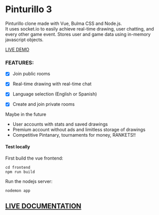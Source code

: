 # Pinturillo 3

Pinturillo clone made with Vue, Bulma CSS and Node.js.  
It uses socket.io to easily achieve real-time drawing, user chatting, and every other game event.
Stores user and game data using in-memory javascript objects.

[LIVE DEMO](https://pinturillo.herokuapp.com)

### FEATURES:

- [x] Join public rooms
- [x] Real-time drawing with real-time chat
- [x] Language selection (English or Spanish)
- [x] Create and join private rooms


Maybe in the future

- User accounts with stats and saved drawings
- Premium account without ads and limitless storage of drawings
- Competitive Pintanary, tournaments for money, RANKETS!!

#### Test locally

First build the vue frontend:

```
cd frontend
npm run build
```

Run the nodejs server:

```
nodemon app
```

## [LIVE DOCUMENTATION](https://pinturillo3-docs.netlify.com)
